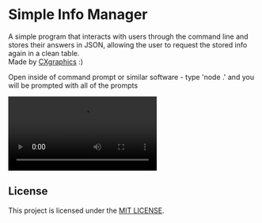 # Simple Info Manager

A simple program that interacts with users through the command line and stores their answers in JSON, allowing the user to request the stored info again in a clean table.  
Made by [CXgraphics](https://github.com/cxgraphics1) :)

Open inside of command prompt or similar software - type 'node .' and you will be prompted with all of the prompts

![Video Tutorial](https://sharexhost.com/luyo1/lIYuxUXu92.mp4)

## License
This project is licensed under the [MIT LICENSE](https://github.com/CXgraphics1/SImple-Info-Manager/blob/main/LICENSE).

